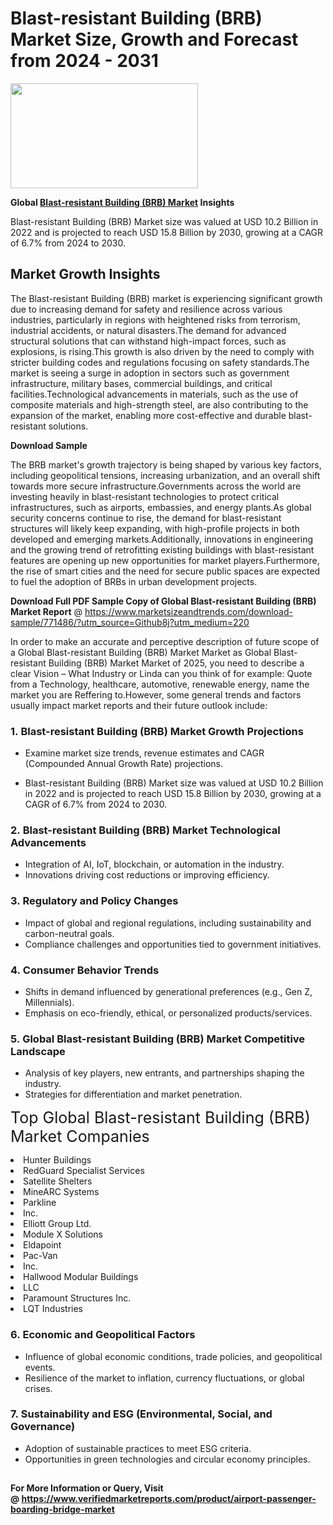 <H1>Blast-resistant Building (BRB) Market Size, Growth and Forecast from 2024 - 2031</H1><img class="aligncenter size-medium wp-image-584254" src="https://thirdeyenews.in/wp-content/uploads/2024/09/Global-Market-Research-300x168.jpeg" alt="" width="300" height="168" /><p><strong>Global&nbsp;<a href="https://www.marketsizeandtrends.com/download-sample/771486/?utm_source=Github8j?utm_medium=220">Blast-resistant Building (BRB) Market</a> Insights</strong></p><p>Blast-resistant Building (BRB) Market size was valued at USD 10.2 Billion in 2022 and is projected to reach USD 15.8 Billion by 2030, growing at a CAGR of 6.7% from 2024 to 2030.</p><p><h2>Market Growth Insights</h2> <p>The Blast-resistant Building (BRB) market is experiencing significant growth due to increasing demand for safety and resilience across various industries, particularly in regions with heightened risks from terrorism, industrial accidents, or natural disasters.The demand for advanced structural solutions that can withstand high-impact forces, such as explosions, is rising.This growth is also driven by the need to comply with stricter building codes and regulations focusing on safety standards.The market is seeing a surge in adoption in sectors such as government infrastructure, military bases, commercial buildings, and critical facilities.Technological advancements in materials, such as the use of composite materials and high-strength steel, are also contributing to the expansion of the market, enabling more cost-effective and durable blast-resistant solutions.</p> <p><strong>Download Sample</strong></p> <p>The BRB market's growth trajectory is being shaped by various key factors, including geopolitical tensions, increasing urbanization, and an overall shift towards more secure infrastructure.Governments across the world are investing heavily in blast-resistant technologies to protect critical infrastructures, such as airports, embassies, and energy plants.As global security concerns continue to rise, the demand for blast-resistant structures will likely keep expanding, with high-profile projects in both developed and emerging markets.Additionally, innovations in engineering and the growing trend of retrofitting existing buildings with blast-resistant features are opening up new opportunities for market players.Furthermore, the rise of smart cities and the need for secure public spaces are expected to fuel the adoption of BRBs in urban development projects.</p> <p><span class=""><strong>Download Full PDF Sample Copy of Global Blast-resistant Building (BRB) Market Report</strong> @ <a href="https://www.marketsizeandtrends.com/download-sample/771486/?utm_source=Github8j?utm_medium=220" target="_blank">https://www.marketsizeandtrends.com/download-sample/771486/?utm_source=Github8j?utm_medium=220</a></span></p><p>In order to make an accurate and perceptive description of future scope of a Global&nbsp;Blast-resistant Building (BRB) Market Market as Global&nbsp;Blast-resistant Building (BRB) Market Market of 2025, you need to describe a clear Vision &ndash; What Industry or Linda can you think of for example: Quote from a Technology, healthcare, automotive, renewable energy, name the market you are Reffering to.However, some general trends and factors usually impact market reports and their future outlook include:</p><h3>1.&nbsp;<strong>Blast-resistant Building (BRB) Market Growth Projections</strong></h3><ul><li>Examine market size trends, revenue estimates and CAGR (Compounded Annual Growth Rate) projections.</li><li><p>Blast-resistant Building (BRB) Market size was valued at USD 10.2 Billion in 2022 and is projected to reach USD 15.8 Billion by 2030, growing at a CAGR of 6.7% from 2024 to 2030.</p></li></ul><h3>2.&nbsp;<strong>Blast-resistant Building (BRB) Market Technological Advancements</strong></h3><ul><li>Integration of AI, IoT, blockchain, or automation in the industry.</li><li>Innovations driving cost reductions or improving efficiency.</li></ul><h3>3.&nbsp;<strong>Regulatory and Policy Changes</strong></h3><ul><li>Impact of global and regional regulations, including sustainability and carbon-neutral goals.</li><li>Compliance challenges and opportunities tied to government initiatives.</li></ul><h3>4.&nbsp;<strong>Consumer Behavior Trends</strong></h3><ul><li>Shifts in demand influenced by generational preferences (e.g., Gen Z, Millennials).</li><li>Emphasis on eco-friendly, ethical, or personalized products/services.</li></ul><h3>5.&nbsp;<strong>Global Blast-resistant Building (BRB) Market Competitive Landscape</strong></h3><ul><li>Analysis of key players, new entrants, and partnerships shaping the industry.</li><li>Strategies for differentiation and market penetration.</li></ul><p data-pm-slice="1 1 []"><span style="color: inherit; font-family: inherit; font-size: 25px;">Top Global Blast-resistant Building (BRB) Market Companies</span></p><div class="" data-test-id=""><p><li>Hunter Buildings</li><li> RedGuard Specialist Services</li><li> Satellite Shelters</li><li> MineARC Systems</li><li> Parkline</li><li> Inc.</li><li> Elliott Group Ltd.</li><li> Module X Solutions</li><li> Eldapoint</li><li> Pac-Van</li><li> Inc.</li><li> Hallwood Modular Buildings</li><li> LLC</li><li> Paramount Structures Inc.</li><li> LQT Industries</li></p></div><h3>6.&nbsp;<strong>Economic and Geopolitical Factors</strong></h3><ul><li>Influence of global economic conditions, trade policies, and geopolitical events.</li><li>Resilience of the market to inflation, currency fluctuations, or global crises.</li></ul><h3>7.&nbsp;<strong>Sustainability and ESG (Environmental, Social, and Governance)</strong></h3><ul><li>Adoption of sustainable practices to meet ESG criteria.</li><li>Opportunities in green technologies and circular economy principles.</li></ul><h2><strong style="font-size: 14px;">For More Information or Query, Visit @&nbsp;</strong><a style="background-color: #ffffff; font-size: 14px;" href="https://www.marketsizeandtrends.com/report/blast-resistant-building-brb-market/" target="_blank">https://www.verifiedmarketreports.com/product/airport-passenger-boarding-bridge-market</a></h2>